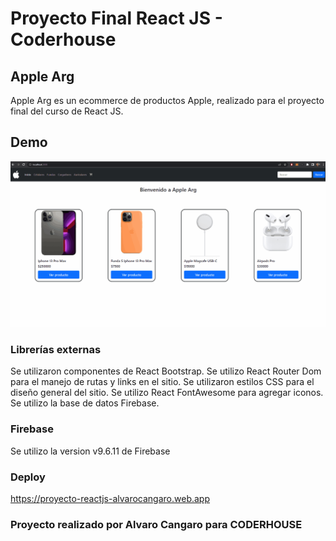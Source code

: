 # Proyecto Final React JS - Coderhouse

## Apple Arg 

Apple Arg es un ecommerce de productos Apple, realizado para el proyecto final del curso de React JS.

## Demo

![AppleArgGif](AppleArg.gif)

### Librerías externas

Se utilizaron componentes de React Bootstrap.
Se utilizo React Router Dom para el manejo de rutas y links en el sitio.
Se utilizaron estilos CSS para el diseño general del sitio.
Se utilizo React FontAwesome para agregar iconos.
Se utilizo la base de datos Firebase.

### Firebase

Se utilizo la version v9.6.11 de Firebase

### Deploy

https://proyecto-reactjs-alvarocangaro.web.app

### Proyecto realizado por Alvaro Cangaro para CODERHOUSE
